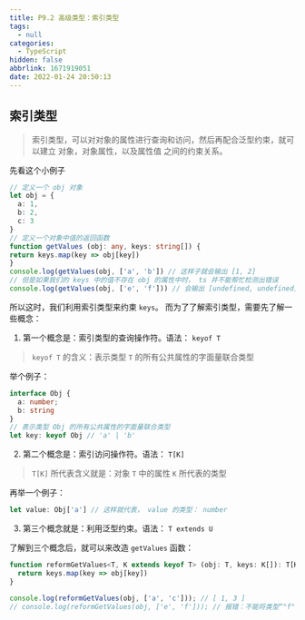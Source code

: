 ```yaml
---
title: P9.2 高级类型：索引类型
tags:
  - null
categories:
  - TypeScript
hidden: false
abbrlink: 1671919051
date: 2022-01-24 20:50:13
---
```

## 索引类型

> 索引类型，可以对对象的属性进行查询和访问，然后再配合泛型约束，就可以建立 对象，对象属性，以及属性值 之间的约束关系。

先看这个小例子

``` typescript
// 定义一个 obj 对象
let obj = {
  a: 1,
  b: 2,
  c: 3
}
// 定义一个对象中值的返回函数
function getValues (obj: any, keys: string[]) {
return keys.map(key => obj[key])
}
console.log(getValues(obj, ['a', 'b']) // 这样子就会输出 [1, 2]
// 但是如果我们的 keys 中的值不存在 obj 的属性中时， ts 并不能帮忙检测出错误
console.log(getValues(obj, ['e', 'f'])) // 会输出 [undefined, undefined]
```

所以这时，我们利用索引类型来约束 `keys`。
而为了了解索引类型，需要先了解一些概念：

1. 第一个概念是：索引类型的查询操作符。语法： `keyof T`
> `keyof T` 的含义：表示类型 `T` 的所有公共属性的字面量联合类型

举个例子：

``` typescript
interface Obj {
  a: number;
  b: string
}
// 表示类型 Obj 的所有公共属性的字面量联合类型
let key: keyof Obj // 'a' | 'b'
```

2. 第二个概念是：索引访问操作符。语法： `T[K]`
> `T[K]` 所代表含义就是：对象 `T` 中的属性 `K` 所代表的类型

再举一个例子：

``` typescript
let value: Obj['a'] // 这样就代表， value 的类型： number
```

3. 第三个概念就是：利用泛型约束。语法： `T extends U`

了解到三个概念后，就可以来改造 `getValues` 函数：

``` typescript
function reformGetValues<T, K extends keyof T> (obj: T, keys: K[]): T[K][] {
  return keys.map(key => obj[key])
}

console.log(reformGetValues(obj, ['a', 'c'])); // [ 1, 3 ]
// console.log(reformGetValues(obj, ['e', 'f'])); // 报错：不能将类型“"f"”分配给类型“"a" | "c" | "b"”。ts(2322)
```
